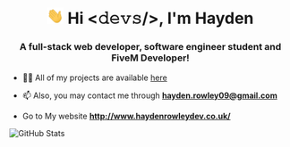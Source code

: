 
<!--
**HaydenRowley/HaydenRowley** is a ✨ _special_ ✨ repository because its `README.md` (this file) appears on your GitHub profile.

Here are some ideas to get you started:

- 🔭 I’m currently working on ...
- 🌱 I’m currently learning ...
- 👯 I’m looking to collaborate on ...
- 🤔 I’m looking for help with ...
- 💬 Ask me about ...
- 📫 How to reach me: ...
- 😄 Pronouns: ...
- ⚡ Fun fact: ...
-->

<h1 align="center"><img src="https://raw.githubusercontent.com/ABSphreak/ABSphreak/master/gifs/Hi.gif" width="30px" /> Hi <𝚍𝚎𝚟𝚜/>, I'm Hayden </h1>
<h3 align="center">A full-stack web developer, software engineer student and FiveM Developer!</h3>


<div>

- 👨‍💻 All of my projects are available  [here](https://github.com/HaydenRowley?tab=repositories)

- 📫 Also, you may contact me through **hayden.rowley09@gmail.com**

- Go to My website **http://www.haydenrowleydev.co.uk/**

</div>

<p align="left">
    <img alt = "GitHub Stats" src="https://github-readme-stats.vercel.app/api?username=HaydenRowley&show_icons=true&hide=issues&icon_color=000000&hide_border=true&title_color=5391FE&text_color=555">
</p>
